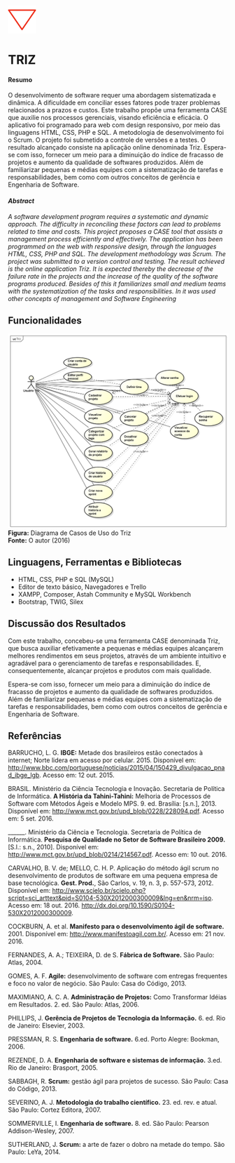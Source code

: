 <img src="https://github.com/mpsacademico/triz/blob/master/static/img/marca/logo_256.png" width="64">

# TRIZ

#### Resumo

O desenvolvimento de software requer uma abordagem sistematizada e dinâmica. A dificuldade em conciliar esses fatores pode trazer problemas relacionados a prazos e custos. Este trabalho propõe uma ferramenta CASE que auxilie nos processos gerenciais, visando eficiência e eficácia. O aplicativo foi programado para web com design responsivo, por meio das linguagens HTML, CSS, PHP e SQL. A metodologia de desenvolvimento foi o Scrum. O projeto foi submetido a controle de versões e a testes. O resultado alcançado consiste na aplicação online denominada Triz. Espera-se com isso, fornecer um meio para a diminuição do índice de fracasso de projetos e aumento da qualidade de softwares produzidos. Além de familiarizar pequenas e médias equipes com a sistematização de tarefas e responsabilidades, bem como com outros conceitos de gerência e Engenharia de Software.

#### *Abstract*

*A software development program requires a systematic and dynamic approach. The difficulty in reconciling these factors can lead to problems related to time and costs. This project proposes a CASE tool that assists a management process efficiently and effectively. The application has been programmed on the web with responsive design, through the languages HTML, CSS, PHP and SQL. The development methodology was Scrum. The project was submitted to a version control and testing. The result achieved is the online application Triz. It is expected thereby the decrease of the failure rate in the projects and the increase of the quality of the software programs produced. Besides of this it familiarizes small and medium teams with the systematization of the tasks and responsibilities. In it was used other concepts of management and Software Engineering*

## Funcionalidades

![Diagrama de Casos de Uso do Triz](doc/triz_usecase_mps.png)
**Figura:** Diagrama de Casos de Uso do Triz  
**Fonte:** O autor (2016)

## Linguagens, Ferramentas e Bibliotecas

- HTML, CSS, PHP e SQL (MySQL)
- Editor de texto básico, Navegadores e Trello
- XAMPP, Composer, Astah Community e MySQL Workbench
- Bootstrap, TWIG, Silex

## Discussão dos Resultados
Com este trabalho, concebeu-se uma ferramenta CASE denominada Triz, que busca auxiliar efetivamente a pequenas e médias equipes alcançarem melhores rendimentos em seus projetos, através de um ambiente intuitivo e agradável para o gerenciamento de tarefas e responsabilidades. E, consequentemente, alcançar projetos e produtos com mais qualidade.  

Espera-se com isso, fornecer um meio para a diminuição do índice de fracasso de projetos e aumento da qualidade de softwares produzidos. Além de familiarizar pequenas e médias equipes com a sistematização de tarefas e responsabilidades, bem como com outros conceitos de gerência e Engenharia de Software.

## Referências

BARRUCHO, L. G. **IBGE:** Metade dos brasileiros estão conectados à internet; Norte lidera em acesso por celular. 2015. Disponível em:
<http://www.bbc.com/portuguese/noticias/2015/04/150429_divulgacao_pnad_ibge_lgb>. Acesso em: 12 out. 2015.

BRASIL. Ministério da Ciência Tecnologia e Inovação. Secretaria de Política de Informática. **A História da Tahini-Tahini:** Melhoria de Processos de Software com Métodos Ágeis e Modelo MPS. 9. ed. Brasília: [s.n.], 2013. Disponível em: <http://www.mct.gov.br/upd_blob/0228/228094.pdf>. Acesso em: 5 set. 2016.

______. Ministério da Ciência e Tecnologia. Secretaria de Política de Informática. **Pesquisa de Qualidade no Setor de Software Brasileiro 2009.** [S.l.: s.n., 2010]. Disponível em: <http://www.mct.gov.br/upd_blob/0214/214567.pdf>. Acesso em: 10 out. 2016.

CARVALHO, B. V. de; MELLO, C. H. P. Aplicação do método ágil scrum no desenvolvimento de produtos de software em uma pequena empresa de base tecnológica. **Gest. Prod.**, São Carlos, v. 19, n. 3, p. 557-573, 2012. Disponível em: <http://www.scielo.br/scielo.php?script=sci_arttext&pid=S0104-530X2012000300009&lng=en&nrm=iso>. Acesso em: 18 out. 2016. http://dx.doi.org/10.1590/S0104-530X2012000300009.

COCKBURN, A. et al. **Manifesto para o desenvolvimento ágil de software.** 2001. Disponível em: <http://www.manifestoagil.com.br/>. Acesso em: 21 nov. 2016.

FERNANDES, A. A.; TEIXEIRA, D. de S. **Fábrica de Software.** São Paulo: Atlas, 2004.

GOMES, A. F. **Agile:** desenvolvimento de software com entregas frequentes e foco no valor de negócio. São Paulo: Casa do Código, 2013.

MAXIMIANO, A. C. A. **Administração de Projetos:** Como Transformar Idéias em Resultados. 2. ed. São Paulo: Atlas, 2006.

PHILLIPS, J. **Gerência de Projetos de Tecnologia da Informação.** 6. ed. Rio de Janeiro: Elsevier, 2003.

PRESSMAN, R. S. **Engenharia de software.** 6.ed. Porto Alegre: Bookman, 2006.

REZENDE, D. A. **Engenharia de software e sistemas de informação.** 3.ed. Rio de Janeiro:
Brasport, 2005.

SABBAGH, R. **Scrum:** gestão ágil para projetos de sucesso. São Paulo: Casa do Código, 2013.

SEVERINO, A. J. **Metodologia do trabalho científico.** 23. ed. rev. e atual. São Paulo: Cortez Editora, 2007.

SOMMERVILLE, I. **Engenharia de software.** 8. ed. São Paulo: Pearson Addison-Wesley,
2007.

SUTHERLAND, J. **Scrum:** a arte de fazer o dobro na metade do tempo. São Paulo: LeYa, 2014.
